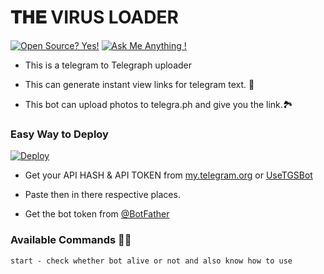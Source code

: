 # 𝐓𝐇𝐄 VIRUS LOADER 

[![Open Source? Yes!](https://badgen.net/badge/Open%20Source%20%3F/Yes%21/blue?icon=github)](https://github.com/Aloneboiii/SinLoader)
[![Ask Me Anything !](https://img.shields.io/badge/Ask%20me-anything-1abc9c.svg)](https://telegram.dog/lucifer_sinx)

- This is a telegram to Telegraph uploader

- This can generate instant view links for telegram text. 🔗

- This bot can upload photos to telegra.ph and give you the link.🏞

### Easy Way to Deploy

[![Deploy](https://www.herokucdn.com/deploy/button.svg)](https://heroku.com/deploy?template=https://github.com/Aloneboiii/SinLoader)

- Get your API HASH & API TOKEN from [my.telegram.org](https://my.telegram.org/auth?to=apps) or [UseTGSBot](https://telegram.dog/UseTGSBot)

- Paste then in there respective places. 

- Get the bot token from [@BotFather](https://t.me/BotFather)

### Available Commands 👨‍✈️
``` 
start - check whether bot alive or not and also know how to use
```

